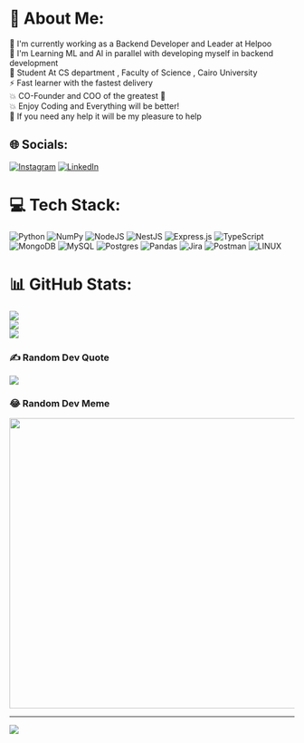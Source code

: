 # 💫 About Me:
🔭 I'm currently working as a Backend Developer and Leader at Helpoo<br>🌱 I'm Learning ML and AI in parallel with developing myself in backend development<br>🌱  Student At CS department , Faculty of Science , Cairo University<br>⚡ Fast learner with the fastest delivery<br>💥 CO-Founder and COO of the greatest 🤫<br>💥 Enjoy Coding and Everything will be better! <br>🤝 If you need any help it will be my pleasure to help


## 🌐 Socials:
[![Instagram](https://img.shields.io/badge/Instagram-%23E4405F.svg?logo=Instagram&logoColor=white)](https://instagram.com/antoniosamy14) [![LinkedIn](https://img.shields.io/badge/LinkedIn-%230077B5.svg?logo=linkedin&logoColor=white)](https://linkedin.com/in/antonios-samy-2300aa1a1) 

# 💻 Tech Stack:
![Python](https://img.shields.io/badge/python-3670A0?style=flat&logo=python&logoColor=ffdd54) ![NumPy](https://img.shields.io/badge/numpy-%23013243.svg?style=flat&logo=numpy&logoColor=white) ![NodeJS](https://img.shields.io/badge/node.js-6DA55F?style=flat&logo=node.js&logoColor=white) ![NestJS](https://img.shields.io/badge/nestjs-%23E0234E.svg?style=flat&logo=nestjs&logoColor=white) ![Express.js](https://img.shields.io/badge/express.js-%23404d59.svg?style=flat&logo=express&logoColor=%2361DAFB) ![TypeScript](https://img.shields.io/badge/typescript-%23007ACC.svg?style=flat&logo=typescript&logoColor=white) ![MongoDB](https://img.shields.io/badge/MongoDB-%234ea94b.svg?style=flat&logo=mongodb&logoColor=white) ![MySQL](https://img.shields.io/badge/mysql-%2300f.svg?style=flat&logo=mysql&logoColor=white) ![Postgres](https://img.shields.io/badge/postgres-%23316192.svg?style=flat&logo=postgresql&logoColor=white) ![Pandas](https://img.shields.io/badge/pandas-%23150458.svg?style=flat&logo=pandas&logoColor=white) ![Jira](https://img.shields.io/badge/jira-%230A0FFF.svg?style=flat&logo=jira&logoColor=white) ![Postman](https://img.shields.io/badge/Postman-FF6C37?style=flat&logo=postman&logoColor=white) ![LINUX](https://img.shields.io/badge/Linux-FCC624?style=flat&logo=linux&logoColor=black)
# 📊 GitHub Stats:
![](https://github-readme-stats.vercel.app/api?username=tonybuffon&theme=jolly&hide_border=false&include_all_commits=true&count_private=true)<br/>
![](https://github-readme-streak-stats.herokuapp.com/?user=tonybuffon&theme=jolly&hide_border=false)<br/>
![](https://github-readme-stats.vercel.app/api/top-langs/?username=tonybuffon&theme=jolly&hide_border=false&include_all_commits=true&count_private=true&layout=compact)

### ✍️ Random Dev Quote
![](https://quotes-github-readme.vercel.app/api?type=horizontal&theme=radical)

### 😂 Random Dev Meme
<img src="https://random-memer.herokuapp.com/" width="512px"/>

---
[![](https://visitcount.itsvg.in/api?id=tonybuffon&icon=5&color=6)](https://visitcount.itsvg.in)

<!-- Proudly created with GPRM ( https://gprm.itsvg.in ) -->
